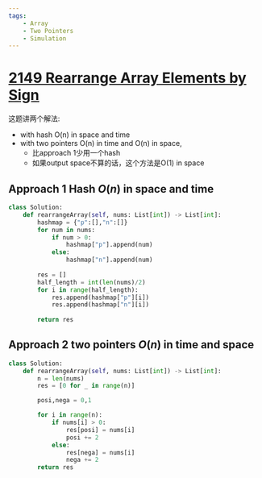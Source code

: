 ```yaml
---
tags:
    - Array
    - Two Pointers
    - Simulation
---
```

# [2149 Rearrange Array Elements by Sign](https://leetcode.com/problems/rearrange-array-elements-by-sign/description/?envType=daily-question&envId=2024-02-14)

这题讲两个解法:

- with hash O(n) in space and time
- with two pointers O(n) in time and O(n) in space, 
  - 比approach 1少用一个hash
  - 如果output space不算的话，这个方法是O(1) in space

## Approach 1 Hash $O(n)$ in space and time

```python
class Solution:
    def rearrangeArray(self, nums: List[int]) -> List[int]:
        hashmap = {"p":[],"n":[]}
        for num in nums:
            if num > 0:
                hashmap["p"].append(num)
            else:
                hashmap["n"].append(num)
        
        res = []
        half_length = int(len(nums)/2)
        for i in range(half_length):
            res.append(hashmap["p"][i])
            res.append(hashmap["n"][i])
        
        return res
```

## Approach 2 two pointers $O(n)$ in time and space

```python
class Solution:
    def rearrangeArray(self, nums: List[int]) -> List[int]:
        n = len(nums)
        res = [0 for _ in range(n)]

        posi,nega = 0,1

        for i in range(n):
            if nums[i] > 0:
                res[posi] = nums[i]
                posi += 2
            else:
                res[nega] = nums[i]
                nega += 2
        return res
```